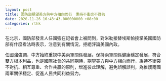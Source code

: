 ```yaml
---
layout: post
title: 國防部期望美方與中方相向而行　秉持不衝突不對抗
date: 2020-11-26 16:43:43.000000000 +08:00
categories: rthk
---
```


在北京，國防部發言人任國強在記者會上被問到，對米勒接替埃斯帕接掌美國國防部有什麼看法時表示，注意到有關情況，拒絕評論美國內政。

任國強強調，中方始終重視中美兩軍關係發展，保持兩軍關係健康穩定發展，符合雙方根本利益，也是國際社會的共同期待，期望美方與中方相向而行，秉持不衝突不對抗、相互尊重、合作共贏的原則，增進彼此理解，避免誤解誤判，為維護兩國兩軍關係穩定、促進人民共同利益努力。
